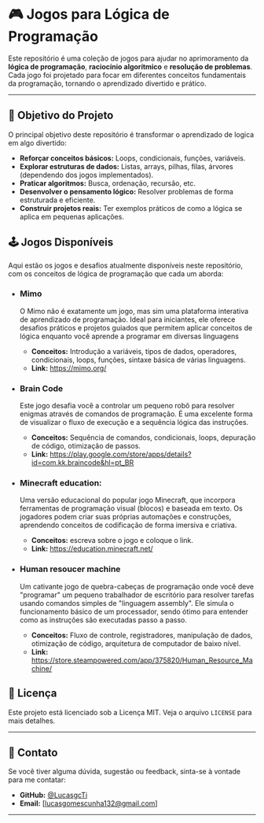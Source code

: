 # 🎮 Jogos para Lógica de Programação

Este repositório é uma coleção de jogos para ajudar no aprimoramento da **lógica de programação**, **raciocínio algorítmico** e **resolução de problemas**. Cada jogo foi projetado para focar em diferentes conceitos fundamentais da programação, tornando o aprendizado divertido e prático.

---

## 🎯 Objetivo do Projeto

O principal objetivo deste repositório é transformar o aprendizado de logica em algo divertido:

* **Reforçar conceitos básicos:** Loops, condicionais, funções, variáveis.
* **Explorar estruturas de dados:** Listas, arrays, pilhas, filas, árvores (dependendo dos jogos implementados).
* **Praticar algoritmos:** Busca, ordenação, recursão, etc.
* **Desenvolver o pensamento lógico:** Resolver problemas de forma estruturada e eficiente.
* **Construir projetos reais:** Ter exemplos práticos de como a lógica se aplica em pequenas aplicações.

## 🕹️ Jogos Disponíveis

Aqui estão os jogos e desafios atualmente disponíveis neste repositório, com os conceitos de lógica de programação que cada um aborda:

* ### **Mimo**
    O Mimo não é exatamente um jogo, mas sim uma plataforma interativa de aprendizado de programação. 
    Ideal para iniciantes, ele oferece desafios práticos e projetos guiados que permitem aplicar conceitos de lógica 
    enquanto você aprende a programar em diversas linguagens

    * **Conceitos:** Introdução a variáveis, tipos de dados, operadores, condicionais, loops, funções, sintaxe básica de várias linguagens.
    * **Link:** https://mimo.org/

* ### **Brain Code**
    Este jogo desafia você a controlar um pequeno robô para resolver enigmas através de comandos de programação. 
    É uma excelente forma de visualizar o fluxo de execução e a sequência lógica das instruções.
    
    * **Conceitos:** Sequência de comandos, condicionais, loops, depuração de código, otimização de passos.
    * **Link:** https://play.google.com/store/apps/details?id=com.kk.braincode&hl=pt_BR
  
* ### **Minecraft education:**
    Uma versão educacional do popular jogo Minecraft, que incorpora ferramentas de programação visual (blocos) e baseada em texto. 
    Os jogadores podem criar suas próprias automações e construções, aprendendo conceitos de codificação de forma imersiva e criativa.

    * **Conceitos:** escreva sobre o jogo e coloque o link.
    * **Link:** https://education.minecraft.net/

* ### **Human resoucer machine**
    Um cativante jogo de quebra-cabeças de programação onde você deve "programar" um pequeno trabalhador de escritório para resolver tarefas 
    usando comandos simples de "linguagem assembly". Ele simula o funcionamento básico de um processador, sendo ótimo para entender
    como as instruções são executadas passo a passo. 

    * **Conceitos:** Fluxo de controle, registradores, manipulação de dados, otimização de código, arquitetura de computador de baixo nível.
    * **Link:** https://store.steampowered.com/app/375820/Human_Resource_Machine/


## 📜 Licença

Este projeto está licenciado sob a Licença MIT. Veja o arquivo `LICENSE` para mais detalhes.

---

## 📧 Contato

Se você tiver alguma dúvida, sugestão ou feedback, sinta-se à vontade para me contatar:

* **GitHub:** [@LucasgcTi]([https://github.com/SeuUsuarioDoGitHub](https://github.com/LucasgcTi))
* **Email:** [lucasgomescunha132@gmail.com]

---
